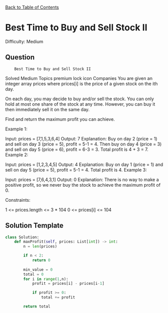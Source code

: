 [Back to Table of Contents](../../README.md)

# Best Time to Buy and Sell Stock II
Difficulty: Medium

## Question
        Best Time to Buy and Sell Stock II
Solved
Medium
Topics
premium lock icon
Companies
You are given an integer array prices where prices[i] is the price of a given stock on the ith day.

On each day, you may decide to buy and/or sell the stock. You can only hold at most one share of the stock at any time. However, you can buy it then immediately sell it on the same day.

Find and return the maximum profit you can achieve.

 

Example 1:

Input: prices = [7,1,5,3,6,4]
Output: 7
Explanation: Buy on day 2 (price = 1) and sell on day 3 (price = 5), profit = 5-1 = 4.
Then buy on day 4 (price = 3) and sell on day 5 (price = 6), profit = 6-3 = 3.
Total profit is 4 + 3 = 7.
Example 2:

Input: prices = [1,2,3,4,5]
Output: 4
Explanation: Buy on day 1 (price = 1) and sell on day 5 (price = 5), profit = 5-1 = 4.
Total profit is 4.
Example 3:

Input: prices = [7,6,4,3,1]
Output: 0
Explanation: There is no way to make a positive profit, so we never buy the stock to achieve the maximum profit of 0.
 

Constraints:

1 <= prices.length <= 3 * 104
0 <= prices[i] <= 104

## Solution Template
```python
class Solution:
    def maxProfit(self, prices: List[int]) -> int:
        n = len(prices)

        if n < 2:
            return 0
        
        min_value = 0
        total = 0
        for i in range(1,n):
            profit = prices[i] - prices[i-1]

            if profit >= 0:
                total += profit

        return total
```
